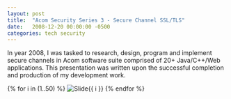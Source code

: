 ```yaml
---
layout: post
title:  "Acom Security Series 3 - Secure Channel SSL/TLS"
date:   2008-12-20 00:00:00 -0500
categories: tech security
---
```


In year 2008, I was tasked to research, design, program and implement secure channels in Acom software suite comprised of 20+ Java/C++/Web applications. This presentation was written upon the successful completion and production of my development work.  


{% for i in (1..50) %}
<img src="/images/AlgoSecurity-SecureChannel/Slide{{ i }}.GIF" alt="Slide{{ i }}" />
{% endfor %}


